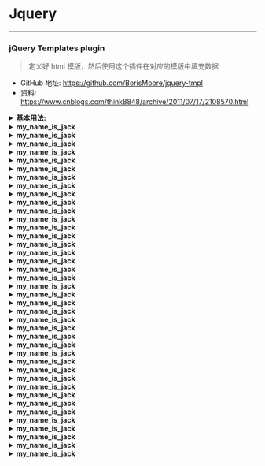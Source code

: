 # Jquery
---

### jQuery Templates plugin
> 定义好 html 模版，然后使用这个插件在对应的模版中填充数据
* GitHub 地址:   https://github.com/BorisMoore/jquery-tmpl
* 资料:          https://www.cnblogs.com/think8848/archive/2011/07/17/2108570.html
<details>
<summary><b>基本用法:</b></summary>

```  

    html 头部文件 引入 :  http://ajax.microsoft.com/ajax/jquery.templates/beta1/jquery.tmpl.min.js


	<div id="movieList"></div>
	
	    var markup = "<li>${Name} --- ${ReleaseYear}</li>";
	
	    $.template("movieTemplate", markup);
	
	    $.ajax({
	        dataType: "jsonp",
	        url: moviesServiceUrl,
	        jsonp: "$callback",
	        success: showMovies
	    });
	
	    function showMovies(data) {
	        $.tmpl("movieTemplate", data).appendTo("#movieList");
	    }



=====================================================================================================


    <div id="movieList"></div>
    

        var movies = [
            { Name: "The Red Violin", ReleaseYear: "1998" },
            { Name: "Eyes Wide Shut", ReleaseYear: "1999" },
            { Name: "The Inheritance", ReleaseYear: "1976" }
        ];

        var markup = "<li>${Name} --  ${ReleaseYear}</li>";

        $.template("movieTemplate", markup);

        $.tmpl("movieTemplate", movies).appendTo("#movieList");
        

=====================================================================================================        
        


        <div id="div_template1"></div>
        <script id="template1" type="text/x-jquery-tmpl">
            <a href="${Link}" target="_blank">${Text}</a>
        </script>

        <ul id="div_template2"></ul>
        <script id="template2" type="text/x-jquery-tmpl">
            <li>${ID}.<span>${Name}</span></li>
        </script>
            


        <script type="text/javascript">
            $(function () {
                var link = { Text: '京东', Link: 'http://www.jd.com/' };
                var users = [{ ID: '1', Name: 'xishuai1' }, { ID: '2', Name: 'Jack' }, { ID: '3', Name: '小明' }];

                $('#template1').tmpl(link).appendTo('#div_template1');
                $('#template2').tmpl(users).appendTo('#div_template2');
            });
        </script>




```
</details>







<details>
<summary><b>my_name_is_jack</b></summary>

```  

```
</details>







<details>
<summary><b>my_name_is_jack</b></summary>

```  

```
</details>







<details>
<summary><b>my_name_is_jack</b></summary>

```  

```
</details>







<details>
<summary><b>my_name_is_jack</b></summary>

```  

```
</details>







<details>
<summary><b>my_name_is_jack</b></summary>

```  

```
</details>







<details>
<summary><b>my_name_is_jack</b></summary>

```  

```
</details>







<details>
<summary><b>my_name_is_jack</b></summary>

```  

```
</details>







<details>
<summary><b>my_name_is_jack</b></summary>

```  

```
</details>







<details>
<summary><b>my_name_is_jack</b></summary>

```  

```
</details>







<details>
<summary><b>my_name_is_jack</b></summary>

```  

```
</details>







<details>
<summary><b>my_name_is_jack</b></summary>

```  

```
</details>







<details>
<summary><b>my_name_is_jack</b></summary>

```  

```
</details>







<details>
<summary><b>my_name_is_jack</b></summary>

```  

```
</details>







<details>
<summary><b>my_name_is_jack</b></summary>

```  

```
</details>







<details>
<summary><b>my_name_is_jack</b></summary>

```  

```
</details>







<details>
<summary><b>my_name_is_jack</b></summary>

```  

```
</details>







<details>
<summary><b>my_name_is_jack</b></summary>

```  

```
</details>







<details>
<summary><b>my_name_is_jack</b></summary>

```  

```
</details>







<details>
<summary><b>my_name_is_jack</b></summary>

```  

```
</details>







<details>
<summary><b>my_name_is_jack</b></summary>

```  

```
</details>







<details>
<summary><b>my_name_is_jack</b></summary>

```  

```
</details>







<details>
<summary><b>my_name_is_jack</b></summary>

```  

```
</details>







<details>
<summary><b>my_name_is_jack</b></summary>

```  

```
</details>







<details>
<summary><b>my_name_is_jack</b></summary>

```  

```
</details>







<details>
<summary><b>my_name_is_jack</b></summary>

```  

```
</details>







<details>
<summary><b>my_name_is_jack</b></summary>

```  

```
</details>







<details>
<summary><b>my_name_is_jack</b></summary>

```  

```
</details>







<details>
<summary><b>my_name_is_jack</b></summary>

```  

```
</details>







<details>
<summary><b>my_name_is_jack</b></summary>

```  

```
</details>







<details>
<summary><b>my_name_is_jack</b></summary>

```  

```
</details>







<details>
<summary><b>my_name_is_jack</b></summary>

```  

```
</details>







<details>
<summary><b>my_name_is_jack</b></summary>

```  

```
</details>







<details>
<summary><b>my_name_is_jack</b></summary>

```  

```
</details>







<details>
<summary><b>my_name_is_jack</b></summary>

```  

```
</details>







<details>
<summary><b>my_name_is_jack</b></summary>

```  

```
</details>







<details>
<summary><b>my_name_is_jack</b></summary>

```  

```
</details>







<details>
<summary><b>my_name_is_jack</b></summary>

```  

```
</details>







<details>
<summary><b>my_name_is_jack</b></summary>

```  

```
</details>







<details>
<summary><b>my_name_is_jack</b></summary>

```  

```
</details>







<details>
<summary><b>my_name_is_jack</b></summary>

```  

```
</details>







